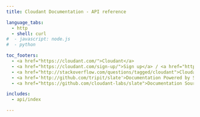 ```yaml
---
title: Cloudant Documentation - API reference

language_tabs:
  - http 
  - shell: curl
#  - javascript: node.js
#  - python

toc_footers:
  - <a href="https://cloudant.com/">Cloudant</a>
  - <a href="https://cloudant.com/sign-up/">Sign up</a> / <a href="https://cloudant.com/sign-in/">Sign in</a>
  - <a href="http://stackoverflow.com/questions/tagged/cloudant">Cloudant on StackOverflow</a>
  - <a href='http://github.com/tripit/slate'>Documentation Powered by Slate</a>
  - <a href="https://github.com/cloudant-labs/slate">Documentation Source</a>

includes:
  - api/index

---
```


<script>
fragments = {
  '#http': 'http.html',
  '#account': 'account.html',
  '#authentication': 'authentication.html',
  '#authorization': 'authorization.html',
  '#cors': 'cors.html',
  '#databases': 'databases.html',
  '#documents': 'document.html',
  '#attachments': 'attachments.html',
  '#query': 'cloudant_query.html',
  '#design-documents': 'design_documents.html',
  '#creating-views': 'creating_views.html',
  '#using-views': 'using_views.html',
  '#search': 'search.html',
  '#cloudant-geospatial': 'geo.html',
  '#405': 'http.html#405',
  '#replicationAPI': 'replication.html',
  '#400': 'http.html#400',
  '#404': 'http.html#404',
  '#409': 'http.html#409',
  '#503': 'http.html#503',
  '#304': 'http.html#304',
  '#misc': 'active_tasks.html',
  '#update': 'document.html#update',
  '#documentCreate': 'document.html#documentCreate',
  '#analyzers': 'search.html#analyzers',
  '#cloudant-query': 'query.html',
  '#http-status-codes': 'http.html#http-status-codes',
  '#replication': 'replication.html',
  '#http-headers': 'http.html#http-headers',
  '#ping': 'account.html#ping',
  '#basic-authentication': 'authentication.html#basic-authentication',
  '#cookie-authentication': 'authentication.html#cookie-authentication',
  '#roles': 'authorization.html#roles',
  '#viewing-permissions': 'authorization.html#viewing-permissions',
  '#modifying-permissions': 'authorization.html#modifying-permissions',
  '#creating-api-keys': 'authorization.html#creating-api-keys',
  '#browser-support': 'cors.html#browser-support',
  '#security': 'cors.html#security',
  '#configuration-endpoints': 'cors.html#configuration-endpoints',
  '#json-format': 'cors.html#json-format',
  '#setting-the-cors-configuration': 'cors.html#setting-the-cors-configuration',
  '#reading-the-cors-configuration': 'cors.html#reading-the-cors-configuration',
  '#get-databases': 'database.html#get-databases',
  '#get-documents': 'database.html#get-documents',
  '#get-changes': 'database.html#get-changes',
  '#read-many': 'document.html#read-many',
  '#bulk-operations': 'document.html#bulk-operations',
  '#inline': 'attachments.html#inline',
  '#index-functions': 'search.html#index-functions',
  '#queries': 'search.html#queries',
  '#query-syntax': 'search.html#query-syntax',
  '#faceting': 'search.html#faceting',
  '#geographical-searches': 'search.html#geographical-searches',
  '#highlighting-search-terms': 'search.html#highlighting-search-terms',
  '#cloudant-geo-overview': 'geo.html#cloudant-geo-overview',
  '#advanced-replication': 'advanced_replication.html',
  '#active-tasks': 'active_tasks.html',
  '#advanced': 'advanced.html',
  '#creating-an-index': 'cloudant_query.html#creating-an-index',
  '#finding-documents-using-an-index': 'cloudant_query.html#finding-documents-using-an-index',
  '#monitoring': 'monitoring.html'
}
fragment = window.location.hash;
dest = fragments[fragment];
if (dest) {
  window.location = dest;
}
</script>


